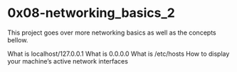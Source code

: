 # 0x08-networking_basics_2

This project goes over more networking basics as well as the concepts bellow.

What is localhost/127.0.0.1
What is 0.0.0.0
What is /etc/hosts
How to display your machine’s active network interfaces
